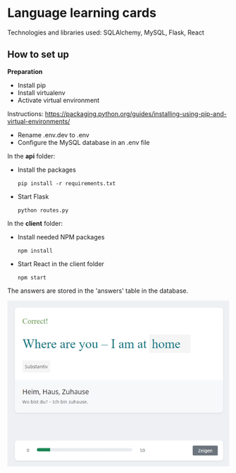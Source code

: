 # Language learning cards

Technologies and libraries used: SQLAlchemy, MySQL, Flask, React

## How to set up

**Preparation**
- Install pip
- Install virtualenv
- Activate virtual environment

Instructions:
https://packaging.python.org/guides/installing-using-pip-and-virtual-environments/

- Rename .env.dev to .env
- Configure the MySQL database in an .env file

In the **api** folder:
- Install the packages
    ```
    pip install -r requirements.txt
    ```

- Start Flask
    ```
    python routes.py
    ```
In the **client** folder:
- Install needed NPM packages
    ```
    npm install
    ```
- Start React in the client folder
    ```
    npm start
    ```
The answers are stored in the 'answers' table in the database.

![Language App](/language_app.jpg?raw=true)
